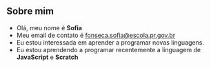 ## Sobre mim
-  Olá, meu nome é **Sofia**
-  Meu email de contato é fonseca.sofia@escola.pr.gov.br
-  Eu estou interessada em aprender a programar novas linguagens.
-  Eu estou aprendendo a programar recentemente a linguagem de **JavaScript** e **Scratch**

<!---
blxckswan/blxckswan is a ✨ special ✨ repository because its `README.md` (this file) appears on your GitHub profile.
You can click the Preview link to take a look at your changes.
--->
